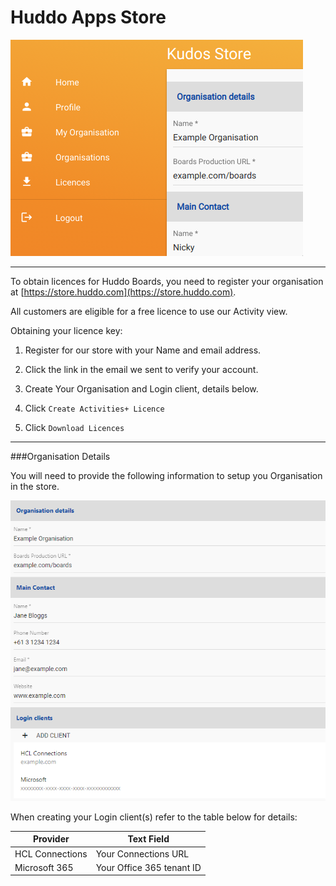 # Huddo Apps Store

![Create Organiation](store.png)

---

To obtain licences for Huddo Boards, you need to register your organisation at [https://store.huddo.com](https://store.huddo.com).

All customers are eligible for a free licence to use our Activity view.

Obtaining your licence key:

1. Register for our store with your Name and email address.

1. Click the link in the email we sent to verify your account.

1. Create Your Organisation and Login client, details below.

1. Click `Create Activities+ Licence`

1. Click `Download Licences`

---

###Organisation Details

You will need to provide the following information to setup you Organisation in the store.

![Create Organiation](store-create-org.png)

When creating your Login client(s) refer to the table below for details:

| Provider        | Text Field                |
| --------------- | ------------------------- |
| HCL Connections | Your Connections URL      |
| Microsoft 365   | Your Office 365 tenant ID |
